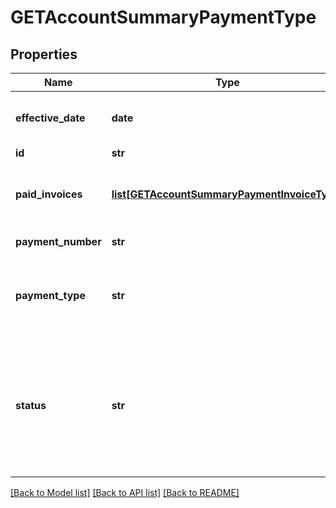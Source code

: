 # GETAccountSummaryPaymentType

## Properties
Name | Type | Description | Notes
------------ | ------------- | ------------- | -------------
**effective_date** | **date** | Effective date as &#x60;yyyy-mm-dd&#x60;.  | [optional] 
**id** | **str** | Payment ID.  | [optional] 
**paid_invoices** | [**list[GETAccountSummaryPaymentInvoiceType]**](GETAccountSummaryPaymentInvoiceType.md) | Container for paid invoices for this subscription.  | [optional] 
**payment_number** | **str** | Payment number.  | [optional] 
**payment_type** | **str** | Payment type; possible values are: &#x60;External&#x60;, &#x60;Electronic&#x60;.  | [optional] 
**status** | **str** | Payment status. Possible values are: &#x60;Draft&#x60;, &#x60;Processing&#x60;, &#x60;Processed&#x60;, &#x60;Error&#x60;, &#x60;Voided&#x60;, &#x60;Canceled&#x60;, &#x60;Posted&#x60;.  | [optional] 

[[Back to Model list]](../README.md#documentation-for-models) [[Back to API list]](../README.md#documentation-for-api-endpoints) [[Back to README]](../README.md)

